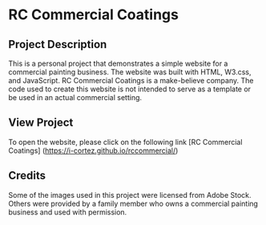 # RC Commercial Coatings
## Project Description
This is a personal project that demonstrates a simple website for a commercial 
painting business. The website was built with HTML, W3.css, and JavaScript. RC 
Commercial Coatings is a make-believe company. The code used to create this 
website is not intended to serve as a template or be used in an actual 
commercial setting.
## View Project
To open the website, please click on the following link [RC Commercial Coatings]
(https://i-cortez.github.io/rccommercial/)
## Credits
Some of the images used in this project were licensed from Adobe Stock. Others 
were provided by a family member who owns a commercial painting business and 
used with permission.

